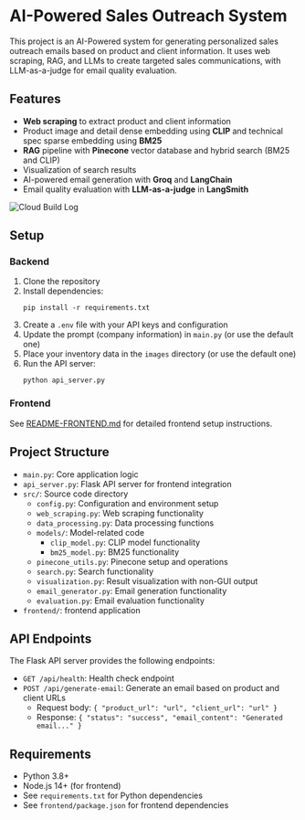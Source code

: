 # AI-Powered Sales Outreach System

This project is an AI-Powered system for generating personalized sales outreach emails based on product and client information. It uses web scraping, RAG, and LLMs to create targeted sales communications, with LLM-as-a-judge for email quality evaluation.

## Features

- **Web scraping** to extract product and client information
- Product image and detail dense embedding using **CLIP** and technical spec sparse embedding using **BM25**
- **RAG** pipeline with **Pinecone** vector database and hybrid search (BM25 and CLIP)
- Visualization of search results
- AI-powered email generation with **Groq** and **LangChain**
- Email quality evaluation with **LLM-as-a-judge** in **LangSmith**

![Cloud Build Log](https://drive.google.com/uc?id=1tN2JWJZ4uKlJvyosiMcbMgNLpaDZ-94T)

## Setup

### Backend

1. Clone the repository
2. Install dependencies:
   ```
   pip install -r requirements.txt
   ```
3. Create a `.env` file with your API keys and configuration
4. Update the prompt (company information) in `main.py` (or use the default one)
5. Place your inventory data in the `images` directory (or use the default one)
6. Run the API server:
   ```
   python api_server.py
   ```

### Frontend

See [README-FRONTEND.md](README-FRONTEND.md) for detailed frontend setup instructions.

## Project Structure

- `main.py`: Core application logic
- `api_server.py`: Flask API server for frontend integration
- `src/`: Source code directory
  - `config.py`: Configuration and environment setup
  - `web_scraping.py`: Web scraping functionality
  - `data_processing.py`: Data processing functions
  - `models/`: Model-related code
    - `clip_model.py`: CLIP model functionality
    - `bm25_model.py`: BM25 functionality
  - `pinecone_utils.py`: Pinecone setup and operations
  - `search.py`: Search functionality
  - `visualization.py`: Result visualization with non-GUI output
  - `email_generator.py`: Email generation functionality
  - `evaluation.py`: Email evaluation functionality
- `frontend/`: frontend application

## API Endpoints

The Flask API server provides the following endpoints:

- `GET /api/health`: Health check endpoint
- `POST /api/generate-email`: Generate an email based on product and client URLs
  - Request body: `{ "product_url": "url", "client_url": "url" }`
  - Response: `{ "status": "success", "email_content": "Generated email..." }`

## Requirements

- Python 3.8+
- Node.js 14+ (for frontend)
- See `requirements.txt` for Python dependencies
- See `frontend/package.json` for frontend dependencies 